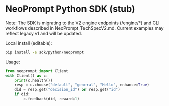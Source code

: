 # NeoPrompt Python SDK (stub)

Note: The SDK is migrating to the V2 engine endpoints (/engine/*) and CLI workflows described in NeoPrompt_TechSpecV2.md. Current examples may reflect legacy v1 and will be updated.

Local install (editable):

```bash
pip install -e sdk/python/neoprompt
```

Usage:

```python
from neoprompt import Client
with Client() as c:
    print(c.health())
    resp = c.choose("default", "general", "Hello", enhance=True)
    did = resp.get("decision_id") or resp.get("id")
    if did:
        c.feedback(did, reward=1)
```
